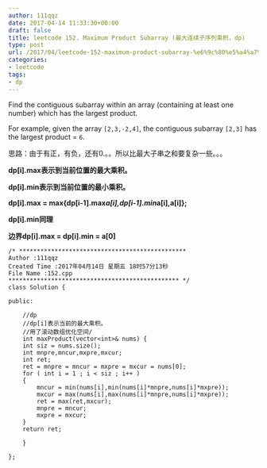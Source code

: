 ```yaml
---
author: 111qqz
date: 2017-04-14 11:33:30+00:00
draft: false
title: leetcode 152. Maximum Product Subarray (最大连续子序列乘积，dp)
type: post
url: /2017/04/leetcode-152-maximum-product-subarray-%e6%9c%80%e5%a4%a7%e8%bf%9e%e7%bb%ad%e5%ad%90%e5%ba%8f%e5%88%97%e4%b9%98%e7%a7%af%ef%bc%8cdp/
categories:
- leetcode
tags:
- dp
---
```













Find the contiguous subarray within an array (containing at least one number) which has the largest product.

For example, given the array `[2,3,-2,4]`,
the contiguous subarray `[2,3]` has the largest product = `6`.

思路：由于有正，有负，还有0.。。所以比最大子串之和要复杂一些。。。

**dp[i].max表示到当前位置的最大乘积。**

**dp[i].min表示到当前位置的最小乘积。**

**dp[i].max = max{dp[i-1].max*a[i],dp[i-1].min*a[i],a[i]};**

**dp[i].min同理**

**边界dp[i].max = dp[i].min = a[0]**

    
    /* ***********************************************
    Author :111qqz
    Created Time :2017年04月14日 星期五 18时57分13秒
    File Name :152.cpp
    ************************************************ */
    class Solution {
    
    public:
    
        //dp
        //dp[i]表示当前的最大乘积。
        //用了滚动数组优化空间/
        int maxProduct(vector<int>& nums) {
    	int siz = nums.size();
    	int mnpre,mncur,mxpre,mxcur;
    	int ret;
    	ret = mnpre = mncur = mxpre = mxcur = nums[0];
    	for ( int i = 1 ; i < siz ; i++ )
    	{
    	    mncur = min(nums[i],min(nums[i]*mnpre,nums[i]*mxpre));
    	    mxcur = max(nums[i],max(nums[i]*mnpre,nums[i]*mxpre));
    	    ret = max(ret,mxcur);
    	    mnpre = mncur;
    	    mxpre = mxcur;
    	}
    	return ret;
    	
        }
    
    };
    







